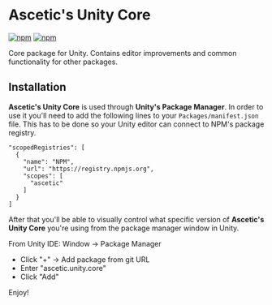 # Ascetic's Unity Core

[![npm](https://img.shields.io/npm/v/ascetic.unity.core?style=for-the-badge)](https://www.npmjs.com/package/ascetic.unity.core)
[![npm](https://img.shields.io/npm/dw/ascetic.unity.core?style=for-the-badge)](https://www.npmjs.com/package/ascetic.unity.core)

Core package for Unity. Contains editor improvements and common functionality for other packages.

## Installation

**Ascetic's Unity Core** is used through **Unity's Package Manager**. In order to use it you'll need to add the following lines to your `Packages/manifest.json` file. This has to be done so your Unity editor can connect to NPM's package registry.

```
"scopedRegistries": [
  {
    "name": "NPM",
    "url": "https://registry.npmjs.org",
    "scopes": [
      "ascetic"
    ]
  }
]
```

After that you'll be able to visually control what specific version of **Ascetic's Unity Core** you're using from the package manager window in Unity.

From Unity IDE: Window -> Package Manager
* Click "+" -> Add package from git URL
* Enter "ascetic.unity.core"
* Click "Add"

Enjoy!
